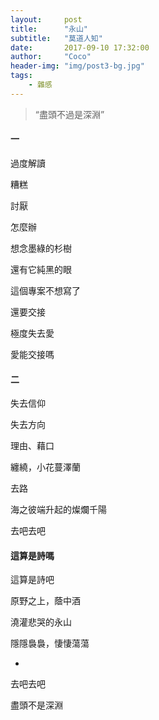 ```yaml
---
layout:     post
title:      "永山"
subtitle:   "莫道人知"
date:       2017-09-10 17:32:00
author:     "Coco"
header-img: "img/post3-bg.jpg"
tags:
    - 雜感
---
```


> “盡頭不過是深淵”

#### 一

過度解讀

糟糕

討厭

怎麼辦

想念墨綠的杉樹

還有它純黑的眼

這個專案不想寫了

還要交接

極度失去愛

愛能交接嗎

#### 二

失去信仰

失去方向

理由、藉口

纏繞，小花蔓澤蘭

去路

海之彼端升起的燦爛千陽

去吧去吧

#### 這算是詩嗎

這算是詩吧

原野之上，蔭中酒

澆灌悲哭的永山

隱隱裊裊，悽悽蕩蕩

-

去吧去吧

盡頭不是深淵